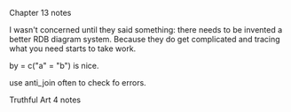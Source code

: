 Chapter 13 notes

I wasn't concerned until they said something: there needs to be invented a better RDB diagram system. Because they do get complicated and tracing what you need starts to take work.


by = c("a" = "b") is nice.

use anti_join often to check fo errors.

Truthful Art 4 notes


